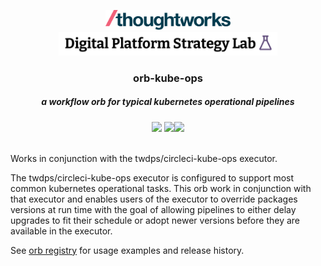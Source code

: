 <div align="center">
	<p>
		<img alt="Thoughtworks Logo" src="https://raw.githubusercontent.com/ThoughtWorks-DPS/static/master/thoughtworks_flamingo_wave.png?sanitize=true" width=200 />
    <br />
		<img alt="DPS Title" src="https://raw.githubusercontent.com/ThoughtWorks-DPS/static/master/dps_lab_title.png" width=350/>
	</p>
  <h3>orb-kube-ops</h3>
  <h5>a workflow orb for typical kubernetes operational pipelines</h5>
  <a href="https://app.circleci.com/pipelines/github/ThoughtWorks-DPS/orb-kube-ops"><img src="https://circleci.com/gh/ThoughtWorks-DPS/orb-kube-ops.svg?style=shield"></a> <a href="https://circleci.com/orbs/registry/orb/ThoughtWorks-DPS/orb-kube-ops"><img src="https://img.shields.io/badge/endpoint.svg?url=https://badges.circleci.io/orb/ThoughtWorks-DPS/orb-kube-ops"></a><a href="https://opensource.org/licenses/MIT"><img src="https://img.shields.io/badge/license-MIT-blue.svg"></a>
</div>
<br />

Works in conjunction with the twdps/circleci-kube-ops executor.  

The twdps/circleci-kube-ops executor is configured to support most common kubernetes operational tasks. This orb work in conjunction with that executor and enables users of the executor to override packages versions at run time with the goal of allowing pipelines to either delay upgrades to fit their schedule or adopt newer versions before they are available in the executor.  

See [orb registry](https://circleci.com/orbs/registry/orb/twdps/kube-ops) for usage examples and release history.
